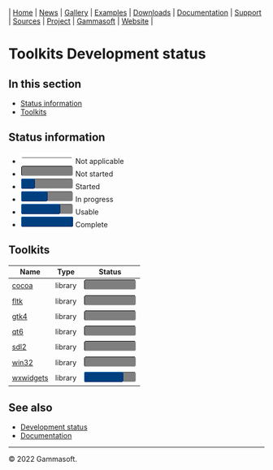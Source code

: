 | [Home](home.md) | [News](news.md) | [Gallery](gallery.md) | [Examples](examples.md) | [Downloads](downloads.md) | [Documentation](documentation.md) | [Support](support.md) | [Sources](https://github.com/gammasoft71/xtd) | [Project](https://sourceforge.net/projects/xtdpro/) | [Gammasoft](gammasoft.md) | [Website](https://gammasoft71.wixsite.com/xtdpro) |

# Toolkits Development status

## In this section

* [Status information](#status-information)
* [Toolkits](#toolkits)

## Status information

* ![progress](pictures/progress_ina.png) Not applicable
* ![progress](pictures/progress0.png) Not started
* ![progress](pictures/progress25.png) Started
* ![progress](pictures/progress50.png) In progress
* ![progress](pictures/progress75.png) Usable
* ![progress](pictures/progress100.png) Complete

## Toolkits

| Name                                           | Type    | Status                                |
|------------------------------------------------|---------|---------------------------------------|
| [cocoa](../src/xtd.forms.native.cocoa)         | library | ![progress](pictures/progress0.png)   |
| [fltk](../src/xtd.forms.native.fltk)           | library | ![progress](pictures/progress0.png)   |
| [gtk4](../src/xtd.forms.native.gtk4)           | library | ![progress](pictures/progress0.png)   |
| [qt6](../src/xtd.forms.native.qt6)             | library | ![progress](pictures/progress0.png)   |
| [sdl2](../src/xtd.forms.native.sdl2)           | library | ![progress](pictures/progress0.png)   |
| [win32](../src/xtd.forms.native.win32)         | library | ![progress](pictures/progress0.png)   |
| [wxwidgets](../src/xtd.forms.native.wxwidgets) | library | ![progress](pictures/progress75.png)  |

## See also

* [Development status](development_status.md)
* [Documentation](documentation.md)

______________________________________________________________________________________________

© 2022 Gammasoft.


